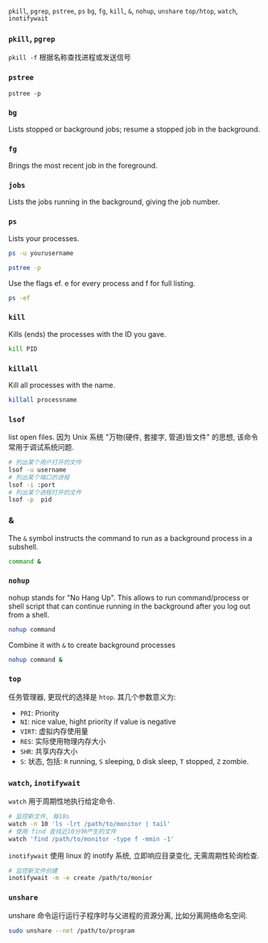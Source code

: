`pkill`, `pgrep`, `pstree`, `ps`
`bg`, `fg`, `kill`, `&`, `nohup`, `unshare`
`top/htop`, `watch`, `inotifywait`


### `pkill`, `pgrep`

`pkill -f` 根据名称查找进程或发送信号

### `pstree`

`pstree -p`

### `bg`

Lists stopped or background jobs; resume a stopped job in the background.

### `fg`

Brings the most recent job in the foreground.

### `jobs`

Lists the jobs running in the background, giving the job number.

### `ps`

Lists your processes.  

```bash
ps -u yourusername

pstree -p
```

Use the flags ef. e for every process and f for full listing. 

```bash
ps -ef
```

###  `kill`

Kills (ends) the processes with the ID you gave.  

```bash
kill PID
```

### `killall`

Kill all processes with the name.  

```bash
killall processname
```

### `lsof`

list open files. 因为 Unix 系统 "万物(硬件, 套接字, 管道)皆文件" 的思想, 该命令常用于调试系统问题.

```bash
# 列出某个用户打开的文件
lsof -u username
# 列出某个端口的进程
lsof -i :port 
# 列出某个进程打开的文件
lsof -p  pid
```

### &

The `&` symbol instructs the command to run as a background process in a subshell.

```bash
command &
```

### `nohup`

nohup stands for "No Hang Up". This allows to run command/process or shell script that can continue running in the background after you log out from a shell.

```bash
nohup command
```

Combine it with `&` to create background processes 

```bash
nohup command &
```

### `top`

任务管理器, 更现代的选择是 `htop`. 其几个参数意义为:
- `PRI`: Priority
- `NI`: nice value, hight priority if value is negative
- `VIRT`: 虚拟内存使用量
- `RES`: 实际使用物理内存大小
- `SHR`: 共享内存大小
- `S`: 状态, 包括: `R` running, `S` sleeping, `D` disk sleep, `T` stopped, `Z` zombie.

### `watch`, `inotifywait`

`watch` 用于周期性地执行给定命令.

```bash
# 监控新文件, 每10s
watch -n 10 'ls -lrt /path/to/monitor | tail'
# 使用 find 查找近10分钟产生的文件
watch 'find /path/to/monitor -type f -mmin -1'
```

`inotifywait` 使用 linux 的 inotify 系统, 立即响应目录变化, 无需周期性轮询检查.

```bash
# 监控新文件创建
inotifywait -m -e create /path/to/monior
```

### `unshare`

unshare 命令运行运行子程序时与父进程的资源分离, 比如分离网络命名空间.

```bash
sudo unshare --net /path/to/program
```